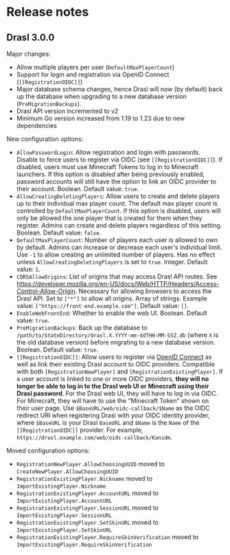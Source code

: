 # Release notes

## Drasl 3.0.0

Major changes:

- Allow multiple players per user (`DefaultMaxPlayerCount`)
- Support for login and registration via OpenID Connect (`[[RegistrationOIDC]]`)
- Major database schema changes, hence Drasl will now (by default) back up the database when upgrading to a new database version (`PreMigrationBackups`).
- Drasl API version incremented to v2
- Minimum Go version increased from 1.19 to 1.23 due to new dependencies

New configuration options:

- `AllowPasswordLogin`: Allow registration and login with passwords. Disable to force users to register via OIDC (see `[[RegistrationOIDC]]`). If disabled, users must use Minecraft Tokens to log in to Minecraft launchers. If this option is disabled after being previously enabled, password accounts will still have the option to link an OIDC provider to their account. Boolean. Default value: `true`.
- `AllowCreatingDeletingPlayers`: Allow users to create and delete players up to their individual max player count. The default max player count is controlled by `DefaultMaxPlayerCount`. If this option is disabled, users will only be allowed the one player that is created for them when they register. Admins can create and delete players regardless of this setting. Boolean. Default value: `false`.
- `DefaultMaxPlayerCount`: Number of players each user is allowed to own by default. Admins can increase or decrease each user's individual limit. Use `-1` to allow creating an unlimited number of players. Has no effect unless `AllowCreatingDeletingPlayers` is set to `true`. Integer. Default value: `1`.
- `CORSAllowOrigins`: List of origins that may access Drasl API routes. See https://developer.mozilla.org/en-US/docs/Web/HTTP/Headers/Access-Control-Allow-Origin. Necessary for allowing browsers to access the Drasl API. Set to `["*"]` to allow all origins. Array of strings. Example value: `["https://front-end.example.com"]`. Default value: `[]`.
- `EnableWebFrontEnd`: Whether to enable the web UI. Boolean. Default value: `true`.
- `PreMigrationBackups`: Back up the database to `/path/to/StateDirectory/drasl.X.YYYY-mm-ddTHH-MM-SSZ.db` (where `X` is the old database version) before migrating to a new database version. Boolean. Default value: `true`.
- `[[RegistrationOIDC]]`: Allow users to register via [OpenID Connect](https://openid.net/developers/how-connect-works) as well as link their existing Drasl account to OIDC providers. Compatible with both `[RegistrationNewPlayer]` and `[RegistrationExistingPlayer]`. If a user account is linked to one or more OIDC providers, **they will no longer be able to log in to the Drasl web UI or Minecraft using their Drasl password**. For the Drasl web UI, they will have to log in via OIDC. For Minecraft, they will have to use the "Minecraft Token" shown on their user page. Use `$BaseURL/web/oidc-callback/$Name` as the OIDC redirect URI when registering Drasl with your OIDC identity provider, where `$BaseURL` is your Drasl `BaseURL` and `$Name` is the `Name` of the `[[RegistrationOIDC]]` provider. For example, `https://drasl.example.com/web/oidc-callback/Kanidm`.

Moved configuration options:

- `RegistrationNewPlayer.AllowChoosingUUID` moved to `CreateNewPlayer.AllowChoosingUUID`
- `RegistrationExistingPlayer.Nickname` moved to `ImportExistingPlayer.Nickname`
- `RegistrationExistingPlayer.AccountURL` moved to `ImportExistingPlayer.AccountURL`
- `RegistrationExistingPlayer.SessionURL` moved to `ImportExistingPlayer.SessionURL`
- `RegistrationExistingPlayer.SetSkinURL` moved to `ImportExistingPlayer.SetSkinURL`
- `RegistrationExistingPlayer.RequireSkinVerification` moved to `ImportExistingPlayer.RequireSkinVerification`

